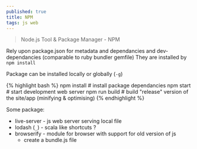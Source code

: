 ```yaml
---
published: true
title: NPM
tags: js web
---
```

> Node.js Tool & Package Manager  - NPM

Rely upon package.json for metadata and dependancies and dev-dependancies (comparable to ruby bundler gemfile)
They are installed by `npm install` 

Package can be installed locally or globally (`-g`)

{% highlight bash %}
npm install      # install package dependancies
npm start        # start development web server 
npm run build	 # build "release" version of the site/app (minifying & optimising)
{% endhighlight %}

Some package:
- live-server - js web server serving local file 
- lodash (`_`) - scala like shortcuts ?
- browserify - module for browser with support for old version of js
	- create a bundle.js file
